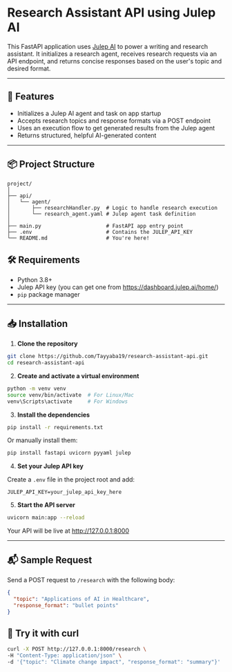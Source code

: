 # Research Assistant API using Julep AI

This FastAPI application uses [Julep AI](https://www.julep.ai/) to power a writing and research assistant. It initializes a research agent, receives research requests via an API endpoint, and returns concise responses based on the user's topic and desired format.

---

## 🚀 Features

- Initializes a Julep AI agent and task on app startup  
- Accepts research topics and response formats via a POST endpoint  
- Uses an execution flow to get generated results from the Julep agent  
- Returns structured, helpful AI-generated content

---

## 📦 Project Structure

```
project/
│
├── api/
│   └── agent/
│       ├── researchHandler.py  # Logic to handle research execution
│       └── research_agent.yaml # Julep agent task definition
│
├── main.py                     # FastAPI app entry point
├── .env                        # Contains the JULEP_API_KEY
└── README.md                   # You're here!
```

## 🛠️ Requirements

- Python 3.8+
- Julep API key (you can get one from https://dashboard.julep.ai/home/)
- `pip` package manager

---

## 📥 Installation

1. **Clone the repository**

```bash
git clone https://github.com/Tayyaba19/research-assistant-api.git
cd research-assistant-api
```

2. **Create and activate a virtual environment**

```bash
python -m venv venv
source venv/bin/activate  # For Linux/Mac
venv\Scripts\activate     # For Windows
```

3. **Install the dependencies**

```bash
pip install -r requirements.txt
```

Or manually install them:

```bash
pip install fastapi uvicorn pyyaml julep
```

4. **Set your Julep API key**

Create a `.env` file in the project root and add:

```
JULEP_API_KEY=your_julep_api_key_here
```

5. **Start the API server**

```bash
uvicorn main:app --reload
```

Your API will be live at http://127.0.0.1:8000

---

## 📬 Sample Request

Send a POST request to `/research` with the following body:

```json
{
  "topic": "Applications of AI in Healthcare",
  "response_format": "bullet points"
}
```

## 🧪 Try it with curl

```bash
curl -X POST http://127.0.0.1:8000/research \
-H "Content-Type: application/json" \
-d '{"topic": "Climate change impact", "response_format": "summary"}'
```
